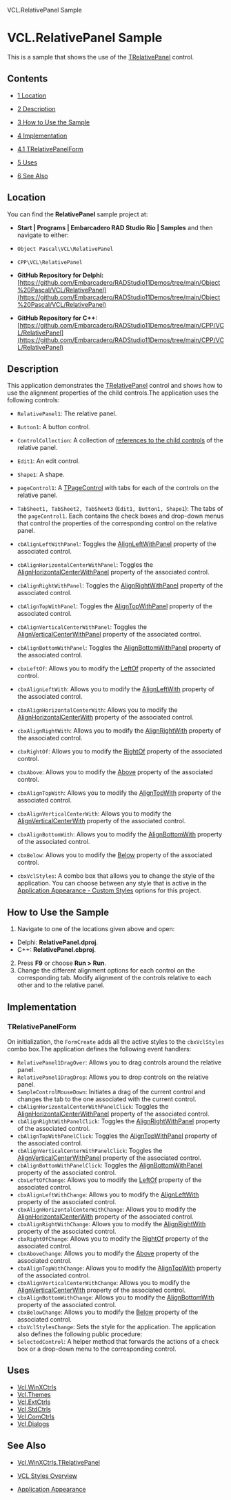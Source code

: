 VCL.RelativePanel Sample[]()
# VCL.RelativePanel Sample 


This is a sample that shows the use of the [TRelativePanel](http://docwiki.embarcadero.com/Libraries/en/Vcl.WinXCtrls.TRelativePanel) control.
## Contents



* [1 Location](#Location)
* [2 Description](#Description)
* [3 How to Use the Sample](#How_to_Use_the_Sample)
* [4 Implementation](#Implementation)

* [4.1 TRelativePanelForm](#TRelativePanelForm)

* [5 Uses](#Uses)
* [6 See Also](#See_Also)


## Location 

You can find the **RelativePanel** sample project at:
* **Start | Programs | Embarcadero RAD Studio Rio | Samples** and then navigate to either:

* `Object Pascal\VCL\RelativePanel`
* `CPP\VCL\RelativePanel`

* **GitHub Repository for Delphi:**[https://github.com/Embarcadero/RADStudio11Demos/tree/main/Object%20Pascal/VCL/RelativePanel](https://github.com/Embarcadero/RADStudio11Demos/tree/main/Object%20Pascal/VCL/RelativePanel)
* **GitHub Repository for C++:**[https://github.com/Embarcadero/RADStudio11Demos/tree/main/CPP/VCL/RelativePanel](https://github.com/Embarcadero/RADStudio11Demos/tree/main/CPP/VCL/RelativePanel)

## Description 

This application demonstrates the [TRelativePanel](http://docwiki.embarcadero.com/Libraries/en/Vcl.WinXCtrls.TRelativePanel) control and shows how to use the alignment properties of the child controls.The application uses the following controls:

* `RelativePanel1`: The relative panel.

* `Button1`: A button control.
* `ControlCollection`: A collection of [references to the child controls](http://docwiki.embarcadero.com/Libraries/en/Vcl.WinXCtrls.TRelativePanelControlItem) of the relative panel.
* `Edit1`: An edit control.
* `Shape1`: A shape.

* `pageControl1`: A [TPageControl](http://docwiki.embarcadero.com/Libraries/en/Vcl.ComCtrls.TPageControl) with tabs for each of the controls on the relative panel.

* `TabSheet1, TabSheet2, TabSheet3` (`Edit1, Button1, Shape1`): The tabs of the `pageControl1`. Each contains the check boxes and drop-down menus that control the properties of the corresponding control on the relative panel.

* `cbAlignLeftWithPanel`: Toggles the [AlignLeftWithPanel](http://docwiki.embarcadero.com/Libraries/en/Vcl.WinXCtrls.TRelativePanelControlItem.AlignLeftWithPanel) property of the associated control.
* `cbAlignHorizontalCenterWithPanel`: Toggles the [AlignHorizontalCenterWithPanel](http://docwiki.embarcadero.com/Libraries/en/Vcl.WinXCtrls.TRelativePanelControlItem.AlignHorizontalCenterWithPanel) property of the associated control.
* `cbAlignRightWithPanel`: Toggles the [AlignRightWithPanel](http://docwiki.embarcadero.com/Libraries/en/Vcl.WinXCtrls.TRelativePanelControlItem.AlignRightWithPanel) property of the associated control.
* `cbAlignTopWithPanel`: Toggles the [AlignTopWithPanel](http://docwiki.embarcadero.com/Libraries/en/Vcl.WinXCtrls.TRelativePanelControlItem.AlignTopWithPanel) property of the associated control.
* `cbAlignVerticalCenterWithPanel`: Toggles the [AlignVerticalCenterWithPanel](http://docwiki.embarcadero.com/Libraries/en/Vcl.WinXCtrls.TRelativePanelControlItem.AlignVerticalCenterWithPanel) property of the associated control.
* `cbAlignBottomWithPanel`: Toggles the [AlignBottomWithPanel](http://docwiki.embarcadero.com/Libraries/en/Vcl.WinXCtrls.TRelativePanelControlItem.AlignBottomWithPanel) property of the associated control.
* `cbxLeftOf`: Allows you to modify the [LeftOf](http://docwiki.embarcadero.com/Libraries/en/Vcl.WinXCtrls.TRelativePanelControlItem.LeftOf) property of the associated control.
* `cbxAlignLeftWith`: Allows you to modify the [AlignLeftWith](http://docwiki.embarcadero.com/Libraries/en/Vcl.WinXCtrls.TRelativePanelControlItem.AlignLeftWith) property of the associated control.
* `cbxAlignHorizontalCenterWith`: Allows you to modify the [AlignHorizontalCenterWith](http://docwiki.embarcadero.com/Libraries/en/Vcl.WinXCtrls.TRelativePanelControlItem.AlignHorizontalCenterWith) property of the associated control.
* `cbxAlignRightWith`: Allows you to modify the [AlignRightWith](http://docwiki.embarcadero.com/Libraries/en/Vcl.WinXCtrls.TRelativePanelControlItem.AlignRightWith) property of the associated control.
* `cbxRightOf`: Allows you to modify the [RightOf](http://docwiki.embarcadero.com/Libraries/en/Vcl.WinXCtrls.TRelativePanelControlItem.RightOf) property of the associated control.
* `cbxAbove`: Allows you to modify the [Above](http://docwiki.embarcadero.com/Libraries/en/Vcl.WinXCtrls.TRelativePanelControlItem.Above) property of the associated control.
* `cbxAlignTopWith`: Allows you to modify the [AlignTopWith](http://docwiki.embarcadero.com/Libraries/en/Vcl.WinXCtrls.TRelativePanelControlItem.AlignTopWith) property of the associated control.
* `cbxAlignVerticalCenterWith`: Allows you to modify the [AlignVerticalCenterWith](http://docwiki.embarcadero.com/Libraries/en/Vcl.WinXCtrls.TRelativePanelControlItem.AlignVerticalCenterWith) property of the associated control.
* `cbxAlignBottomWith`: Allows you to modify the [AlignBottomWith](http://docwiki.embarcadero.com/Libraries/en/Vcl.WinXCtrls.TRelativePanelControlItem.AlignBottomWith) property of the associated control.
* `cbxBelow`: Allows you to modify the [Below](http://docwiki.embarcadero.com/Libraries/en/Vcl.WinXCtrls.TRelativePanelControlItem.Below) property of the associated control.

* `cbxVclStyles`: A combo box that allows you to change the style of the application. You can choose between any style that is active in the [Application Appearance - Custom Styles](http://docwiki.embarcadero.com/RADStudio/en/Application_Appearance) options for this project.

## How to Use the Sample 


1.  Navigate to one of the locations given above and open:

*  Delphi: **RelativePanel.dproj**.
*  C++: **RelativePanel.cbproj**.

2.  Press **F9** or choose **Run > Run**.
3.  Change the different alignment options for each control on the corresponding tab. Modify alignment of the controls relative to each other and to the relative panel.

## Implementation 


### TRelativePanelForm 

On initialization, the `FormCreate` adds all the active styles to the `cbxVclStyles` combo box.The application defines the following event handlers:

* `RelativePanel1DragOver`: Allows you to drag controls around the relative panel.
* `RelativePanel1DragDrop`: Allows you to drop controls on the relative panel.
* `SampleControlMouseDown`: Initiates a drag of the current control and changes the tab to the one associated with the current control.
* `cbAlignHorizontalCenterWithPanelClick`: Toggles the [AlignHorizontalCenterWithPanel](http://docwiki.embarcadero.com/Libraries/en/Vcl.WinXCtrls.TRelativePanelControlItem.AlignHorizontalCenterWithPanel) property of the associated control.
* `cbAlignRightWithPanelClick`: Toggles the [AlignRightWithPanel](http://docwiki.embarcadero.com/Libraries/en/Vcl.WinXCtrls.TRelativePanelControlItem.AlignRightWithPanel) property of the associated control.
* `cbAlignTopWithPanelClick`: Toggles the [AlignTopWithPanel](http://docwiki.embarcadero.com/Libraries/en/Vcl.WinXCtrls.TRelativePanelControlItem.AlignTopWithPanel) property of the associated control.
* `cbAlignVerticalCenterWithPanelClick`: Toggles the [AlignVerticalCenterWithPanel](http://docwiki.embarcadero.com/Libraries/en/Vcl.WinXCtrls.TRelativePanelControlItem.AlignVerticalCenterWithPanel) property of the associated control.
* `cbAlignBottomWithPanelClick`: Toggles the [AlignBottomWithPanel](http://docwiki.embarcadero.com/Libraries/en/Vcl.WinXCtrls.TRelativePanelControlItem.AlignBottomWithPanel) property of the associated control.
* `cbxLeftOfChange`: Allows you to modify the [LeftOf](http://docwiki.embarcadero.com/Libraries/en/Vcl.WinXCtrls.TRelativePanelControlItem.LeftOf) property of the associated control.
* `cbxAlignLeftWithChange`: Allows you to modify the [AlignLeftWith](http://docwiki.embarcadero.com/Libraries/en/Vcl.WinXCtrls.TRelativePanelControlItem.AlignLeftWith) property of the associated control.
* `cbxAlignHorizontalCenterWithChange`: Allows you to modify the [AlignHorizontalCenterWith](http://docwiki.embarcadero.com/Libraries/en/Vcl.WinXCtrls.TRelativePanelControlItem.AlignHorizontalCenterWith) property of the associated control.
* `cbxAlignRightWithChange`: Allows you to modify the [AlignRightWith](http://docwiki.embarcadero.com/Libraries/en/Vcl.WinXCtrls.TRelativePanelControlItem.AlignRightWith) property of the associated control.
* `cbxRightOfChange`: Allows you to modify the [RightOf](http://docwiki.embarcadero.com/Libraries/en/Vcl.WinXCtrls.TRelativePanelControlItem.RightOf) property of the associated control.
* `cbxAboveChange`: Allows you to modify the [Above](http://docwiki.embarcadero.com/Libraries/en/Vcl.WinXCtrls.TRelativePanelControlItem.Above) property of the associated control.
* `cbxAlignTopWithChange`: Allows you to modify the [AlignTopWith](http://docwiki.embarcadero.com/Libraries/en/Vcl.WinXCtrls.TRelativePanelControlItem.AlignTopWith) property of the associated control.
* `cbxAlignVerticalCenterWithChange`: Allows you to modify the [AlignVerticalCenterWith](http://docwiki.embarcadero.com/Libraries/en/Vcl.WinXCtrls.TRelativePanelControlItem.AlignVerticalCenterWith) property of the associated control.
* `cbxAlignBottomWithChange`: Allows you to modify the [AlignBottomWith](http://docwiki.embarcadero.com/Libraries/en/Vcl.WinXCtrls.TRelativePanelControlItem.AlignBottomWith) property of the associated control.
* `cbxBelowChange`: Allows you to modify the [Below](http://docwiki.embarcadero.com/Libraries/en/Vcl.WinXCtrls.TRelativePanelControlItem.Below) property of the associated control.
* `cbxVclStylesChange`: Sets the style for the application.
The application also defines the following public procedure:
* `SelectedControl`: A helper method that forwards the actions of a check box or a drop-down menu to the corresponding control.

## Uses 


* [Vcl.WinXCtrls](http://docwiki.embarcadero.com/Libraries/en/Vcl.WinXCtrls)
* [Vcl.Themes](http://docwiki.embarcadero.com/Libraries/en/Vcl.Themes)
* [Vcl.ExtCtrls](http://docwiki.embarcadero.com/Libraries/en/Vcl.ExtCtrls)
* [Vcl.StdCtrls](http://docwiki.embarcadero.com/Libraries/en/Vcl.StdCtrls)
* [Vcl.ComCtrls](http://docwiki.embarcadero.com/Libraries/en/Vcl.ComCtrls)
* [Vcl.Dialogs](http://docwiki.embarcadero.com/Libraries/en/Vcl.Dialogs)

## See Also 


* [Vcl.WinXCtrls.TRelativePanel](http://docwiki.embarcadero.com/Libraries/en/Vcl.WinXCtrls.TRelativePanel)
* [VCL Styles Overview](http://docwiki.embarcadero.com/RADStudio/en/VCL_Styles_Overview)

* [Application Appearance](http://docwiki.embarcadero.com/RADStudio/en/Application_Appearance)





